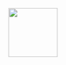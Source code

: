 <div id="header" align="center">
  <img src="https://media.giphy.com/media/v1.Y2lkPTc5MGI3NjExYWFjMWgwODQyYm16YmFqcnJkZzg0NmlvMGF4aGk3d3NtbDk3N2gxeSZlcD12MV9pbnRlcm5hbF9naWZfYnlfaWQmY3Q9Zw/PPgZCwZPKrLcw75EG1/giphy.gif" width="100"/>
</div>

